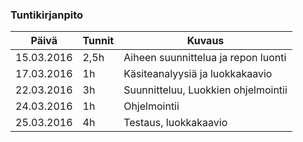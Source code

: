 ### Tuntikirjanpito
Päivä | Tunnit | Kuvaus
--------------- | ----- | ------
15.03.2016 | 2,5h | Aiheen suunnittelua ja repon luonti
17.03.2016 | 1h | Käsiteanalyysiä ja luokkakaavio
22.03.2016 | 3h | Suunnitteluu, Luokkien ohjelmointii
24.03.2016 | 1h | Ohjelmointii
25.03.2016 | 4h | Testaus, luokkakaavio
